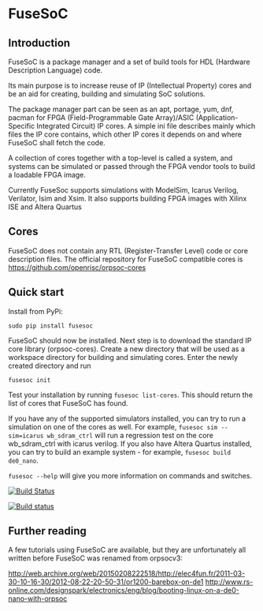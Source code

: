 FuseSoC
=======

Introduction
------------
FuseSoC is a package manager and a set of build tools for HDL (Hardware Description Language) code.

Its main purpose is to increase reuse of IP (Intellectual Property) cores and be an aid for creating, building and simulating SoC solutions.

The package manager part can be seen as an apt, portage, yum, dnf, pacman for FPGA (Field-Programmable Gate Array)/ASIC (Application-Specific Integrated Circuit) IP cores.
A simple ini file describes mainly which files the IP core contains, which other IP cores it depends on and where FuseSoC shall fetch the code.


A collection of cores together with a top-level is called a system, and systems can be simulated or passed through the FPGA vendor tools to build a loadable FPGA image.

Currently FuseSoc supports simulations with ModelSim, Icarus Verilog, Verilator, Isim and Xsim. It also supports building FPGA images with Xilinx ISE and Altera Quartus

Cores
-----
FuseSoC does not contain any RTL (Register-Transfer Level) code or core description files. The official repository for FuseSoC compatible cores is https://github.com/openrisc/orpsoc-cores

Quick start
-----------

Install from PyPi:

    sudo pip install fusesoc

FuseSoC should now be installed. Next step is to download the standard IP core library (orpsoc-cores). Create a new directory that will be used as a workspace directory for building and simulating cores. Enter the newly created directory and run

    fusesoc init

Test your installation by running `fusesoc list-cores`. This should return the list of cores that FuseSoC has found.

If you have any of the supported simulators installed, you can try to run a simulation on one of the cores as well.
For example, `fusesoc sim --sim=icarus wb_sdram_ctrl` will run a regression test on the core wb_sdram_ctrl with icarus verilog.
If you also have Altera Quartus installed, you can try to build an example system - for example, `fusesoc build de0_nano`.

`fusesoc --help` will give you more information on commands and switches.

[![Build Status](https://travis-ci.org/olofk/fusesoc.svg?branch=master)](https://travis-ci.org/olofk/fusesoc)

[![Build status](https://ci.appveyor.com/api/projects/status/bg3tutcube9x0fgs?svg=true)](https://ci.appveyor.com/project/olofk/fusesoc)

Further reading
---------------
A few tutorials using FuseSoC are available, but they are unfortunately all written before FuseSoC was renamed from orpsocv3:

http://web.archive.org/web/20150208222518/http://elec4fun.fr/2011-03-30-10-16-30/2012-08-22-20-50-31/or1200-barebox-on-de1
http://www.rs-online.com/designspark/electronics/eng/blog/booting-linux-on-a-de0-nano-with-orpsoc
